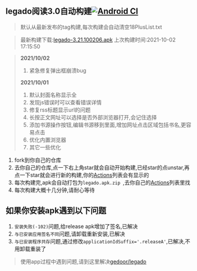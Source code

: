 ## legado阅读3.0自动构建[![Android CI](https://github.com/10bits/gedoor-Build/workflows/Android%20CI/badge.svg)](https://github.com/10bits/gedoor-Build/actions)

> 默认从最新发布的tag构建,每次构建会自动清空18PlusList.txt

> 最新构建下载:[legado-3.21.100206.apk](https://github.com/nobk/gedoor-Build/releases/download/legado-3.21.100206/legado-3.21.100206.apk) 上次构建时间:2021-10-02 17:15:50
<!--start-->
> **2021/10/02**
> 
> 1. 紧急修复弹出框崩溃bug
> 
> **2021/10/01**
> 
> 1. 默认封面名称显示全
> 2. 发现js错误时可以查看错误详情
> 4. 修复rss标题显示url的问题
> 5. 长按正文网址可以选择是否外部浏览器打开,会记住选择
> 6. 添加书源操作按钮,编辑书源移到里面,增加网址点击区域包括书名,更容易点击
> 7. 优化内置浏览器
> 8. 其它一些优化
<!--end-->
  
1. fork到你自己的仓库
2. 去你自己的仓库,点一下右上角star就会自动开始构建,已经star的点unstar,再点一下star就会进行新的构建,你的[Actions](https://github.com/10bits/gedoor-Build/actions)列表会有显示的
3. 每次构建完,apk会自动打包为`legado.apk.zip
`,去你自己的[Actions](https://github.com/10bits/gedoor-Build/actions)列表里找
4. 每次构建大概十几分钟,请耐心等待

## 如果你安装apk遇到以下问题

1. `安装失败(-102)`问题,给release apk增加了签名,已解决
2. `与已安装应用签名不同`问题,请卸载重新安装,已解决
3. `与已安装程序共存`问题,通过修改`applicationIdSuffix='.releaseA'`,已解决,不用卸载重装了
> 使用app过程中遇到问题,请到这里解决[gedoor/legado](https://github.com/gedoor/legado/issues)

